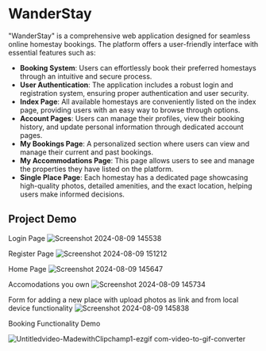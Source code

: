
# WanderStay

"WanderStay" is a comprehensive web application designed for seamless online homestay bookings. The platform offers a user-friendly interface with essential features such as:

- **Booking System**: Users can effortlessly book their preferred homestays through an intuitive and secure process.
- **User Authentication**: The application includes a robust login and registration system, ensuring proper authentication and user security.
- **Index Page**: All available homestays are conveniently listed on the index page, providing users with an easy way to browse through options.
- **Account Pages**: Users can manage their profiles, view their booking history, and update personal information through dedicated account pages.
- **My Bookings Page**: A personalized section where users can view and manage their current and past bookings.
- **My Accommodations Page**: This page allows users to see and manage the properties they have listed on the platform.
- **Single Place Page**: Each homestay has a dedicated page showcasing high-quality photos, detailed amenities, and the exact location, helping users make informed decisions.



## Project Demo

Login Page
![Screenshot 2024-08-09 145538](https://github.com/user-attachments/assets/990c3f68-0af2-434f-91e9-89b3d92e9d05)

Register Page
![Screenshot 2024-08-09 151212](https://github.com/user-attachments/assets/2c636112-954e-447e-adad-72fc33fdd0cc)


Home Page
![Screenshot 2024-08-09 145647](https://github.com/user-attachments/assets/0d9c5a09-fb4e-4648-9c7b-6311f551ca23)

Accomodations you own
![Screenshot 2024-08-09 145734](https://github.com/user-attachments/assets/656a03de-70e9-44fe-b521-ce80b5b00f7d)

Form for adding a new place with upload photos as link and from local device functionality
![Screenshot 2024-08-09 145838](https://github.com/user-attachments/assets/5ff15ebd-2872-483a-a0b9-a90be7c676a1)

Booking Functionality Demo

![Untitledvideo-MadewithClipchamp1-ezgif com-video-to-gif-converter](https://github.com/user-attachments/assets/160c342e-4885-4050-944c-6b3737058754)










